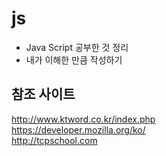 # js
* Java Script 공부한 것 정리
* 내가 이해한 만큼 작성하기

## 참조 사이트

http://www.ktword.co.kr/index.php<br>
https://developer.mozilla.org/ko/<br>
http://tcpschool.com<br>

